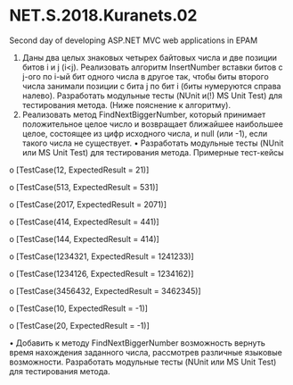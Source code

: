 # NET.S.2018.Kuranets.02
Second day of developing ASP.NET MVC web applications in EPAM
1.	Даны два целых знаковых четырех байтовых числа и две позиции битов i и j (i<j). Реализовать алгоритм InsertNumber вставки битов с j-ого по i-ый бит одного числа в другое так, чтобы биты второго числа занимали позиции с бита j по бит i (биты нумеруются справа налево). Разработать модульные тесты (NUnit и(!) MS Unit Test) для тестирования метода. (Ниже пояснение к алгоритму).  
2.	Реализовать метод FindNextBiggerNumber, который принимает положительное целое число и возвращает ближайшее наибольшее целое, состоящее из цифр исходного числа, и null (или -1), если такого числа не существует.
•	Разработать модульные тесты (NUnit или MS Unit Test) для тестирования метода. Примерные тест-кейсы

o	[TestCase(12, ExpectedResult = 21)]

o	[TestCase(513, ExpectedResult = 531)]

o	[TestCase(2017, ExpectedResult = 2071)]

o	[TestCase(414, ExpectedResult = 441)]

o	[TestCase(144, ExpectedResult = 414)]

o	[TestCase(1234321, ExpectedResult = 1241233)]

o	[TestCase(1234126, ExpectedResult = 1234162)]

o	[TestCase(3456432, ExpectedResult = 3462345)]

o	[TestCase(10, ExpectedResult = -1)]

o	[TestCase(20, ExpectedResult = -1)]

•	Добавить к методу FindNextBiggerNumber возможность вернуть время нахождения заданного числа, рассмотрев различные языковые возможности. Разработать модульные тесты (NUnit или MS Unit Test) для тестирования метода.
